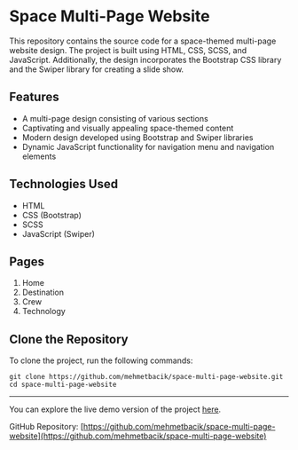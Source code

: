 # Space Multi-Page Website

This repository contains the source code for a space-themed multi-page website design. The project is built using HTML, CSS, SCSS, and JavaScript. Additionally, the design incorporates the Bootstrap CSS library and the Swiper library for creating a slide show.

## Features

- A multi-page design consisting of various sections
- Captivating and visually appealing space-themed content
- Modern design developed using Bootstrap and Swiper libraries
- Dynamic JavaScript functionality for navigation menu and navigation elements

## Technologies Used

- HTML
- CSS (Bootstrap)
- SCSS
- JavaScript (Swiper)

## Pages

1. Home
2. Destination
3. Crew
4. Technology

## Clone the Repository

To clone the project, run the following commands:

```
git clone https://github.com/mehmetbacik/space-multi-page-website.git
cd space-multi-page-website
```

---

You can explore the live demo version of the project [here](hhttps://space-multi-page-website.vercel.app/).

GitHub Repository: [https://github.com/mehmetbacik/space-multi-page-website](https://github.com/mehmetbacik/space-multi-page-website)
